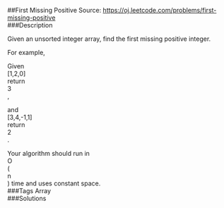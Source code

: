 ##First Missing Positive
Source: https://oj.leetcode.com/problems/first-missing-positive  
###Description

                

Given an unsorted integer array, find the first missing positive integer.
  


  

For example,  

Given   
[1,2,0]  
 return   
3  
,  

and   
[3,4,-1,1]  
 return   
2  
.
  


  

Your algorithm should run in   
O  
(  
n  
) time and uses constant space.  
###Tags
Array  
###Solutions